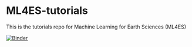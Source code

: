 # ML4ES-tutorials
This is the tutorials repo for Machine Learning for Earth Sciences (ML4ES)

[![Binder](https://mybinder.org/badge_logo.svg)](https://mybinder.org/v2/gh/geo-yrao/ML4ES-tutorials/master)
